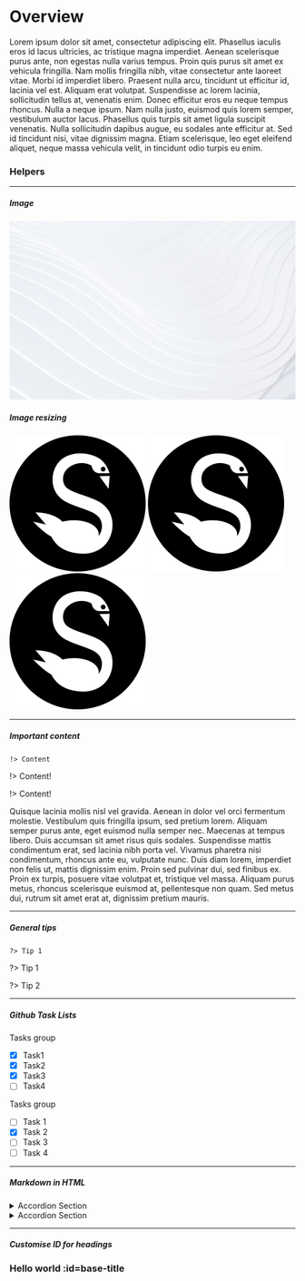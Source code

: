 # Overview

Lorem ipsum dolor sit amet, consectetur adipiscing elit. Phasellus iaculis eros id lacus ultricies, ac tristique magna imperdiet. Aenean scelerisque purus ante, non egestas nulla varius tempus. Proin quis purus sit amet ex vehicula fringilla. Nam mollis fringilla nibh, vitae consectetur ante laoreet vitae. Morbi id imperdiet libero. Praesent nulla arcu, tincidunt ut efficitur id, lacinia vel est. Aliquam erat volutpat. Suspendisse ac lorem lacinia, sollicitudin tellus at, venenatis enim. Donec efficitur eros eu neque tempus rhoncus. Nulla a neque ipsum. Nam nulla justo, euismod quis lorem semper, vestibulum auctor lacus. Phasellus quis turpis sit amet ligula suscipit venenatis. Nulla sollicitudin dapibus augue, eu sodales ante efficitur at. Sed id tincidunt nisi, vitae dignissim magna. Etiam scelerisque, leo eget eleifend aliquet, neque massa vehicula velit, in tincidunt odio turpis eu enim.

### Helpers

---
##### Image


![Cover](../assets/images/cover-bg.jpg ':class=someCssClass')

##### Image resizing

![logo](../assets/images/logo.svg ':size=WIDTHxHEIGHT')
![logo](../assets/images/logo.svg ':size=80x80')
![logo](../assets/images/logo.svg ':size=50%')

---
##### Important content

`!> Content`

!> Content!

!> Content!

Quisque lacinia mollis nisl vel gravida. Aenean in dolor vel orci fermentum molestie. Vestibulum quis fringilla ipsum, sed pretium lorem. Aliquam semper purus ante, eget euismod nulla semper nec. Maecenas at tempus libero. Duis accumsan sit amet risus quis sodales. Suspendisse mattis condimentum erat, sed lacinia nibh porta vel. Vivamus pharetra nisi condimentum, rhoncus ante eu, vulputate nunc. Duis diam lorem, imperdiet non felis ut, mattis dignissim enim. Proin sed pulvinar dui, sed finibus ex. Proin ex turpis, posuere vitae volutpat et, tristique vel massa. Aliquam purus metus, rhoncus scelerisque euismod at, pellentesque non quam. Sed metus dui, rutrum sit amet erat at, dignissim pretium mauris. 

---
##### General tips

`?> Tip 1`

?> Tip 1

?> Tip 2

---
##### Github Task Lists

Tasks group

- [x] Task1
- [x] Task2
- [x] Task3
- [ ] Task4

Tasks group

- [ ] Task 1
- [x] Task 2
- [ ] Task 3
- [ ] Task 4

---
##### Markdown in HTML

<details>
<summary>Accordion Section</summary>

  - Item 1
  - Item 2
  - Item 3
  - Item 4

</details>

<details>
<summary>Accordion Section</summary>

  - Item 1
  - Item 2
  - Item 3
  - Item 4
  
</details>

---
##### Customise ID for headings

### Hello world :id=base-title
